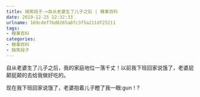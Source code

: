 ```yaml
---
title: 搞笑段子->自从老婆生了儿子之后 | 糗事百科
date: 2019-12-25 12:32:33
urlname: 169cdef7bd0265a8fc3f5a211df25211
tags: 
- 糗事百科
categories:
- 糗事百科
- 搞笑段子
---
```

自从老婆生了儿子之后，我的家庭地位一落千丈！以前我下班回家说饿了，老婆屁颠屁颠的去给我做好吃的。

现在我下班回家说饿了，老婆抱着儿子瞪了我一眼:gun！?



